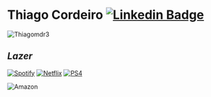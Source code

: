 # Thiago Cordeiro [![Linkedin Badge](https://img.shields.io/badge/-LinkedIn-white?style=for-the-badge&logo=Linkedin&logoColor=0A66c2&link=https://www.linkedin.com/in/thiago-cordeiro-353543128/)](https://www.linkedin.com/in/thiago-cordeiro-353543128/)


<p align="center"> 

  <img src="https://github-readme-stats.vercel.app/api/top-langs/?username=Thiagomdr3&show_icons=true&title_color=000000&layout=compact&bg_color=DEG,Edf0f1,F5F5F5,Edf0f1&hide_border=true&langs_count=10" alt="Thiagomdr3"><br>  









## *Lazer*

[![Spotify](https://img.shields.io/badge/-Spotify-black?style=for-the-badge&logo=spotify)](#Lazer)    [![Netflix](https://img.shields.io/badge/-Netflix-black?style=for-the-badge&logo=netflix&logoColor=e50914)](#Lazer)     [![PS4](https://img.shields.io/badge/-Playstation%204-black?style=for-the-badge&logo=playstation-4&logoColor=white)](#Lazer)

![Amazon](https://img.shields.io/badge/-Amazon-black?style=for-the-badge&logo=amazon&logoColor=orange)
